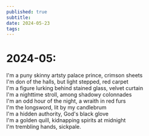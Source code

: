 ```yaml
---
published: true
subtitle: 
date: 2024-05-23
tags: 
---
```


#  2024-05: 

I'm a puny skinny artsty palace prince, crimson sheets
<br>
I'm don of the halls, but light stepped, red carpet
<br>
I'm a figure lurking behind stained glass, velvet curtain
<br>
I'm a nighttime stroll, among shadowy colonnades
<br>
I'm an odd hour of the night, a wraith in red furs
<br>
I'm the longsword, lit by my candlebrum
<br>
I'm a hidden authority, God's black glove
<br>
I'm a golden quill, kidnapping spirits at midnight
<br>
I'm trembling hands, sickpale.